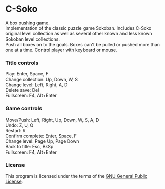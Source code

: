 # C-Soko
A box pushing game.  
Implementation of the classic puzzle game Sokoban. Includes C-Soko original level collection as well as several other known and less known Sokoban level collections.  
Push all boxes on to the goals. Boxes can't be pulled or pushed more than one at a time. Control player with keyboard or mouse.

### Title controls
Play:              Enter, Space, F  
Change collection: Up, Down, W, S  
Change level:      Left, Right, A, D  
Delete save:       Del  
Fullscreen:        F4, Alt+Enter

### Game controls
Move/Push:        Left, Right, Up, Down, W, S, A, D  
Undo:             Z, U, Q  
Restart:          R  
Confirm complete: Enter, Space, F  
Change level:     Page Up, Page Down  
Back to title:    Esc, BkSp  
Fullscreen:       F4, Alt+Enter

### License
This program is licensed under the terms of the [GNU General Public License](http://www.gnu.org/licenses/gpl-3.0.txt).